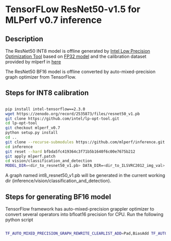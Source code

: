 # TensorFLow ResNet50-v1.5 for MLPerf v0.7 inference

## Description

The ResNet50 INT8 model is offline generated by [Intel Low Precision Optimization Tool](https://github.com/intel/lp-opt-tool.git) based on [FP32 model](https://zenodo.org/record/2535873/files/resnet50_v1.pb) and the calibration dataset provided by mlperf in [here](https://github.com/mlperf/inference/blob/master/calibration/ImageNet/cal_image_list_option_1.txt)


The ResNet50 BF16 model is offline converted by auto-mixed-precision graph optimizer from TensorFlow.

## Steps for INT8 calibration

```bash

pip install intel-tensorflow==2.3.0
wget https://zenodo.org/record/2535873/files/resnet50_v1.pb
git clone https://github.com/intel/lp-opt-tool.git
cd lp-opt-tool
git checkout mlperf_v0.7
python setup.py install
cd ..
git clone --recurse-submodules https://github.com/mlperf/inference.git
cd inference
git reset --hard bfbda5fc419364c3f71b5b1640f6c00e7675b212
git apply mlperf.patch
cd vision/classification_and_detection
MODEL_DIR=<dir_to_resnet50_v1.pb> DATA_DIR=<dir_to_ILSVRC2012_img_val> ./run_local.sh tf resnet50 cpu --accuracy --calib-dataset-list=../../calibration/ImageNet/cal_image_list_option_1.txt --tune

```

A graph named int8_resnet50_v1.pb will be generated in the current working dir (inference/vision/classification_and_detection).

## Steps for generating BF16 model

TensorFlow framework has auto-mixed-precision grappler optimizer to convert several operators into bfloat16 precision for CPU. Run the following python script

```bash

TF_AUTO_MIXED_PRECISION_GRAPH_REWRITE_CLEARLIST_ADD=Pad,BiasAdd TF_AUTO_MIXED_PRECISION_GRAPH_REWRITE_GRAYLIST_REMOVE=BiasAdd python convert_fp32_to_bf16.py

```



